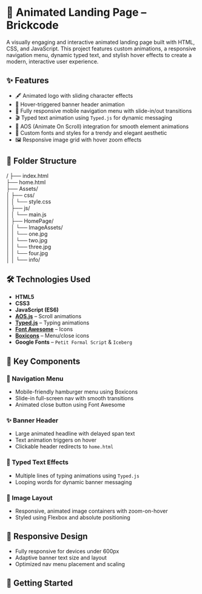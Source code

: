 # 🎨 Animated Landing Page – Brickcode

A visually engaging and interactive animated landing page built with HTML, CSS, and JavaScript. This project features custom animations, a responsive navigation menu, dynamic typed text, and stylish hover effects to create a modern, interactive user experience.

## ✨ Features

- 🖋️ Animated logo with sliding character effects
- 🎯 Hover-triggered banner header animation
- 📱 Fully responsive mobile navigation menu with slide-in/out transitions
- 🎬 Typed text animation using `Typed.js` for dynamic messaging
- 🌈 AOS (Animate On Scroll) integration for smooth element animations
- 🎨 Custom fonts and styles for a trendy and elegant aesthetic
- 🖼️ Responsive image grid with hover zoom effects

## 📁 Folder Structure

/
├── index.html <br>
├── home.html <br>
├── Assets/ <br>
│ ├── css/ <br>
│ │ └── style.css <br>
│ ├── js/ <br>
│ │ └── main.js <br>
│ ├── HomePage/ <br>
│ │ └── ImageAssets/ <br>
│ │    └── one.jpg <br>
│ │    └── two.jpg <br>
│ │    └── three.jpg <br>
│ │    └── four.jpg <br>
│ │ └── info/ 



## 🛠️ Technologies Used

- **HTML5**
- **CSS3**
- **JavaScript (ES6)**
- **[AOS.js](https://michalsnik.github.io/aos/)** – Scroll animations
- **[Typed.js](https://github.com/mattboldt/typed.js/)** – Typing animations
- **[Font Awesome](https://fontawesome.com/)** – Icons
- **[Boxicons](https://boxicons.com/)** – Menu/close icons
- **Google Fonts** – `Petit Formal Script` & `Iceberg`

## 🧩 Key Components

### 🔘 Navigation Menu
- Mobile-friendly hamburger menu using Boxicons
- Slide-in full-screen nav with smooth transitions
- Animated close button using Font Awesome

### ✨ Banner Header
- Large animated headline with delayed span text
- Text animation triggers on hover
- Clickable header redirects to `home.html`

### 💬 Typed Text Effects
- Multiple lines of typing animations using `Typed.js`
- Looping words for dynamic banner messaging

### 📸 Image Layout
- Responsive, animated image containers with zoom-on-hover
- Styled using Flexbox and absolute positioning

## 📱 Responsive Design

- Fully responsive for devices under 600px
- Adaptive banner text size and layout
- Optimized nav menu placement and scaling

## 🚀 Getting Started
